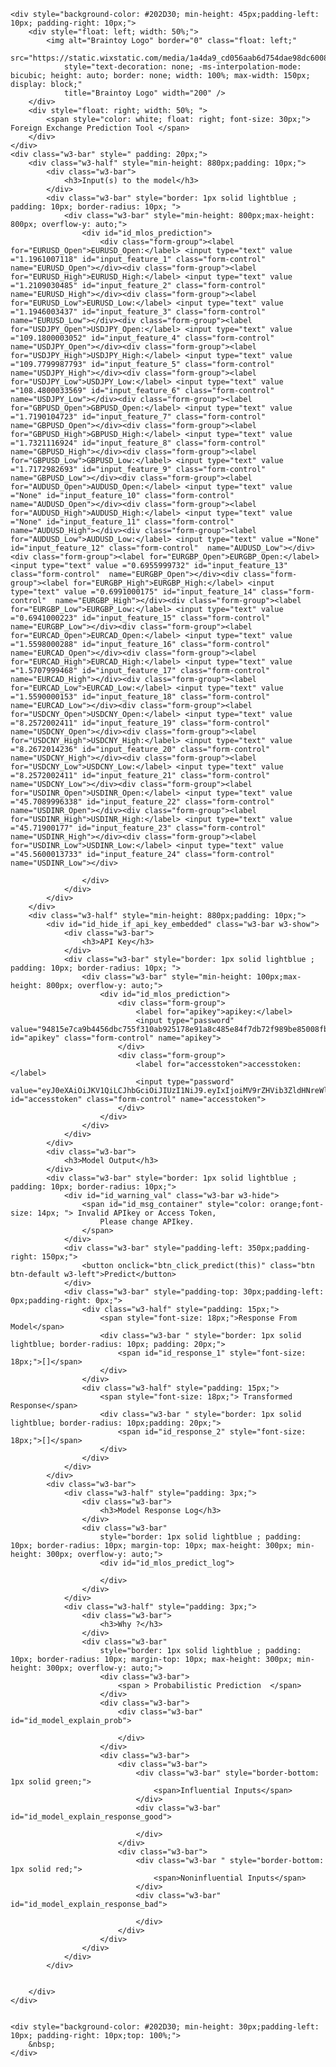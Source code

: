 <html lang="en">

<head>
    <title> FX2 WhatsApp World </title>
    <meta charset="utf-8">
    <meta name="viewport" content="width=device-width, initial-scale=1">
    <link rel="stylesheet" href="https://maxcdn.bootstrapcdn.com/bootstrap/3.4.1/css/bootstrap.min.css">
    <script src="https://ajax.googleapis.com/ajax/libs/jquery/3.5.1/jquery.min.js"></script>
    <script src="https://maxcdn.bootstrapcdn.com/bootstrap/3.4.1/js/bootstrap.min.js"></script>
    <link rel="stylesheet" href="https://www.w3schools.com/w3css/4/w3.css">
</head>

<body onload="readyfn(this)">

    <div style="background-color: #202D30; min-height: 45px;padding-left: 10px; padding-right: 10px;">
        <div style="float: left; width: 50%;">
            <img alt="Braintoy Logo" border="0" class="float: left;"
                src="https://static.wixstatic.com/media/1a4da9_cd056aab6d754dae98dc60083c4317a8~mv2.png"
                style="text-decoration: none; -ms-interpolation-mode: bicubic; height: auto; border: none; width: 100%; max-width: 150px; display: block;"
                title="Braintoy Logo" width="200" />
        </div>
        <div style="float: right; width: 50%; ">
            <span style="color: white; float: right; font-size: 30px;"> Foreign Exchange Prediction Tool </span>
        </div>
    </div>
    <div class="w3-bar" style=" padding: 20px;">
        <div class="w3-half" style="min-height: 880px;padding: 10px;">
            <div class="w3-bar">
                <h3>Input(s) to the model</h3>
            </div>
            <div class="w3-bar" style="border: 1px solid lightblue ; padding: 10px; border-radius: 10px; ">
                <div class="w3-bar" style="min-height: 800px;max-height: 800px; overflow-y: auto;">
                    <div id="id_mlos_prediction">
                        <div class="form-group"><label for="EURUSD_Open">EURUSD_Open:</label> <input type="text" value ="1.1961007118" id="input_feature_1" class="form-control"  name="EURUSD_Open"></div><div class="form-group"><label for="EURUSD_High">EURUSD_High:</label> <input type="text" value ="1.2109030485" id="input_feature_2" class="form-control"  name="EURUSD_High"></div><div class="form-group"><label for="EURUSD_Low">EURUSD_Low:</label> <input type="text" value ="1.1946003437" id="input_feature_3" class="form-control"  name="EURUSD_Low"></div><div class="form-group"><label for="USDJPY_Open">USDJPY_Open:</label> <input type="text" value ="109.1800003052" id="input_feature_4" class="form-control"  name="USDJPY_Open"></div><div class="form-group"><label for="USDJPY_High">USDJPY_High:</label> <input type="text" value ="109.7799987793" id="input_feature_5" class="form-control"  name="USDJPY_High"></div><div class="form-group"><label for="USDJPY_Low">USDJPY_Low:</label> <input type="text" value ="108.4800033569" id="input_feature_6" class="form-control"  name="USDJPY_Low"></div><div class="form-group"><label for="GBPUSD_Open">GBPUSD_Open:</label> <input type="text" value ="1.7190104723" id="input_feature_7" class="form-control"  name="GBPUSD_Open"></div><div class="form-group"><label for="GBPUSD_High">GBPUSD_High:</label> <input type="text" value ="1.7321116924" id="input_feature_8" class="form-control"  name="GBPUSD_High"></div><div class="form-group"><label for="GBPUSD_Low">GBPUSD_Low:</label> <input type="text" value ="1.7172982693" id="input_feature_9" class="form-control"  name="GBPUSD_Low"></div><div class="form-group"><label for="AUDUSD_Open">AUDUSD_Open:</label> <input type="text" value ="None" id="input_feature_10" class="form-control"  name="AUDUSD_Open"></div><div class="form-group"><label for="AUDUSD_High">AUDUSD_High:</label> <input type="text" value ="None" id="input_feature_11" class="form-control"  name="AUDUSD_High"></div><div class="form-group"><label for="AUDUSD_Low">AUDUSD_Low:</label> <input type="text" value ="None" id="input_feature_12" class="form-control"  name="AUDUSD_Low"></div><div class="form-group"><label for="EURGBP_Open">EURGBP_Open:</label> <input type="text" value ="0.6955999732" id="input_feature_13" class="form-control"  name="EURGBP_Open"></div><div class="form-group"><label for="EURGBP_High">EURGBP_High:</label> <input type="text" value ="0.6991000175" id="input_feature_14" class="form-control"  name="EURGBP_High"></div><div class="form-group"><label for="EURGBP_Low">EURGBP_Low:</label> <input type="text" value ="0.6941000223" id="input_feature_15" class="form-control"  name="EURGBP_Low"></div><div class="form-group"><label for="EURCAD_Open">EURCAD_Open:</label> <input type="text" value ="1.5598000288" id="input_feature_16" class="form-control"  name="EURCAD_Open"></div><div class="form-group"><label for="EURCAD_High">EURCAD_High:</label> <input type="text" value ="1.5707999468" id="input_feature_17" class="form-control"  name="EURCAD_High"></div><div class="form-group"><label for="EURCAD_Low">EURCAD_Low:</label> <input type="text" value ="1.5590000153" id="input_feature_18" class="form-control"  name="EURCAD_Low"></div><div class="form-group"><label for="USDCNY_Open">USDCNY_Open:</label> <input type="text" value ="8.2572002411" id="input_feature_19" class="form-control"  name="USDCNY_Open"></div><div class="form-group"><label for="USDCNY_High">USDCNY_High:</label> <input type="text" value ="8.2672014236" id="input_feature_20" class="form-control"  name="USDCNY_High"></div><div class="form-group"><label for="USDCNY_Low">USDCNY_Low:</label> <input type="text" value ="8.2572002411" id="input_feature_21" class="form-control"  name="USDCNY_Low"></div><div class="form-group"><label for="USDINR_Open">USDINR_Open:</label> <input type="text" value ="45.7089996338" id="input_feature_22" class="form-control"  name="USDINR_Open"></div><div class="form-group"><label for="USDINR_High">USDINR_High:</label> <input type="text" value ="45.71900177" id="input_feature_23" class="form-control"  name="USDINR_High"></div><div class="form-group"><label for="USDINR_Low">USDINR_Low:</label> <input type="text" value ="45.5600013733" id="input_feature_24" class="form-control"  name="USDINR_Low"></div>

                    </div>
                </div>
            </div>
        </div>
        <div class="w3-half" style="min-height: 880px;padding: 10px;">
            <div id="id_hide_if_api_key_embedded" class="w3-bar w3-show">
                <div class="w3-bar">
                    <h3>API Key</h3>
                </div>
                <div class="w3-bar" style="border: 1px solid lightblue ; padding: 10px; border-radius: 10px; ">
                    <div class="w3-bar" style="min-height: 100px;max-height: 800px; overflow-y: auto;">
                        <div id="id_mlos_prediction">
                            <div class="form-group">
                                <label for="apikey">apikey:</label>
                                <input type="password" value="94815e7ca9b4456dbc755f310ab925178e91a8c485e84f7db72f989be85008fb" id="apikey" class="form-control" name="apikey">
                            </div>
                            <div class="form-group">
                                <label for="accesstoken">accesstoken:</label>
                                <input type="password" value="eyJ0eXAiOiJKV1QiLCJhbGciOiJIUzI1NiJ9.eyIxIjoiMV9rZHVib3ZldHNreWlnbWFpbGNvbV9iNDU1OWI3Y2QwMDI0MTQwOTI2YTIxMjI4NzU1ZjY2YSJ9.3LcDZxKUsUo5YMOQD3P_2RPdvQZ2RSIin7M1ZOndmLU" id="accesstoken" class="form-control" name="accesstoken">
                            </div>
                        </div>
                    </div>
                </div>
            </div>
            <div class="w3-bar">
                <h3>Model Output</h3>
            </div>
            <div class="w3-bar" style="border: 1px solid lightblue ; padding: 10px; border-radius: 10px;">
                <div id="id_warning_val" class="w3-bar w3-hide">
                    <span id="id_msg_container" style="color: orange;font-size: 14px; "> Invalid APIkey or Access Token,
                        Please change APIkey.
                    </span>
                </div>
                <div class="w3-bar" style="padding-left: 350px;padding-right: 150px;">
                    <button onclick="btn_click_predict(this)" class="btn btn-default w3-left">Predict</button>
                </div>
                <div class="w3-bar" style="padding-top: 30px;padding-left: 0px;padding-right: 0px;">
                    <div class="w3-half" style="padding: 15px;">
                        <span style="font-size: 18px;">Response From Model</span>
                        <div class="w3-bar " style="border: 1px solid lightblue; border-radius: 10px; padding: 20px;">
                            <span id="id_response_1" style="font-size: 18px;">[]</span>
                        </div>
                    </div>
                    <div class="w3-half" style="padding: 15px;">
                        <span style="font-size: 18px;"> Transformed Response</span>
                        <div class="w3-bar " style="border: 1px solid lightblue; border-radius: 10px;padding: 20px;">
                            <span id="id_response_2" style="font-size: 18px;">[]</span>
                        </div>
                    </div>
                </div>
            </div>
            <div class="w3-bar">
                <div class="w3-half" style="padding: 3px;">
                    <div class="w3-bar">
                        <h3>Model Response Log</h3>
                    </div>
                    <div class="w3-bar"
                        style="border: 1px solid lightblue ; padding: 10px; border-radius: 10px; margin-top: 10px; max-height: 300px; min-height: 300px; overflow-y: auto;">
                        <div id="id_mlos_predict_log">

                        </div>
                    </div>
                </div>
                <div class="w3-half" style="padding: 3px;">
                    <div class="w3-bar">
                        <h3>Why ?</h3>
                    </div>
                    <div class="w3-bar"
                        style="border: 1px solid lightblue ; padding: 10px; border-radius: 10px; margin-top: 10px; max-height: 300px; min-height: 300px; overflow-y: auto;">
                        <div class="w3-bar">
                            <span > Probabilistic Prediction  </span>
                        </div>
                        <div class="w3-bar">
                            <div class="w3-bar" id="id_model_explain_prob">

                            </div>
                        </div>
                        <div class="w3-bar">
                            <div class="w3-bar">
                                <div class="w3-bar" style="border-bottom: 1px solid green;">
                                    <span>Influential Inputs</span>
                                </div>
                                <div class="w3-bar" id="id_model_explain_response_good">

                                </div>
                            </div>
                            <div class="w3-bar">
                                <div class="w3-bar " style="border-bottom: 1px solid red;">
                                    <span>Noninfluential Inputs</span>
                                </div>
                                <div class="w3-bar" id="id_model_explain_response_bad">

                                </div>
                            </div>
                        </div>
                    </div>
                </div>
            </div>


        </div>
    </div>


    <div style="background-color: #202D30; min-height: 30px;padding-left: 10px; padding-right: 10px;top: 100%;">
        &nbsp;
    </div>
</body>
<script>
    var feature_list = {"columns": ["EURUSD_Open", "EURUSD_High", "EURUSD_Low", "USDJPY_Open", "USDJPY_High", "USDJPY_Low", "GBPUSD_Open", "GBPUSD_High", "GBPUSD_Low", "AUDUSD_Open", "AUDUSD_High", "AUDUSD_Low", "EURGBP_Open", "EURGBP_High", "EURGBP_Low", "EURCAD_Open", "EURCAD_High", "EURCAD_Low", "USDCNY_Open", "USDCNY_High", "USDCNY_Low", "USDINR_Open", "USDINR_High", "USDINR_Low"], "index": [0, 1, 2], "data": [[1.2033983469, 1.2040069103, 1.1944006681, 109.8300018311, 109.9899978638, 109.0500030518, 1.7238109112, 1.7272051573, 1.7183902264, null, null, null, 0.6973999739, 0.6977000237, 0.6937000155, 1.5615999699, 1.5666999817, 1.5542000532, 8.2670001984, 8.2672014236, 8.2670001984, 45.7089996338, 45.7280006409, 45.6150016785], [1.1961007118, 1.2109030485, 1.1946003437, 109.1800003052, 109.7799987793, 108.4800033569, 1.7190104723, 1.7321116924, 1.7172982693, null, null, null, 0.6955999732, 0.6991000175, 0.6941000223, 1.5598000288, 1.5707999468, 1.5590000153, 8.2572002411, 8.2672014236, 8.2572002411, 45.7089996338, 45.71900177, 45.5600013733], [1.208999753, 1.213003397, 1.2077003717, 108.7300033569, 108.7900009155, 108.0400009155, 1.7304929495, 1.7318116426, 1.7252088785, null, null, null, 0.6988000274, 0.7014999986, 0.6977000237, 1.5664999485, 1.5762000084, 1.564800024, 8.2672014236, 8.2672014236, 8.2671003342, 45.6319999695, 45.65599823, 45.4749984741]]}
    var data_domain = "table"
    var apikey = "94815e7ca9b4456dbc755f310ab925178e91a8c485e84f7db72f989be85008fb"
    var accesstoken = "eyJ0eXAiOiJKV1QiLCJhbGciOiJIUzI1NiJ9.eyIxIjoiMV9rZHVib3ZldHNreWlnbWFpbGNvbV9iNDU1OWI3Y2QwMDI0MTQwOTI2YTIxMjI4NzU1ZjY2YSJ9.3LcDZxKUsUo5YMOQD3P_2RPdvQZ2RSIin7M1ZOndmLU"
<<<<<<< HEAD
   \* if (apikey == "_apikey_" && accesstoken == "_accesstoken_") {
=======
    if (apikey == "94815e7ca9b4456dbc755f310ab925178e91a8c485e84f7db72f989be85008fb" && accesstoken == "eyJ0eXAiOiJKV1QiLCJhbGciOiJIUzI1NiJ9.eyIxIjoiMV9rZHVib3ZldHNreWlnbWFpbGNvbV9iNDU1OWI3Y2QwMDI0MTQwOTI2YTIxMjI4NzU1ZjY2YSJ9.3LcDZxKUsUo5YMOQD3P_2RPdvQZ2RSIin7M1ZOndmLU") {
>>>>>>> parent of ffa7407 (Update README.md)
        itm = document.getElementById("id_hide_if_api_key_embedded")
        itm.className = itm.className.replace("w3-hide", "w3-show")
    }
    else {
        itm = document.getElementById("id_hide_if_api_key_embedded")
        itm.className = itm.className.replace("w3-show", "w3-hide")
    }*\
    document.getElementById("apikey").value = apikey
    document.getElementById("accesstoken").value = accesstoken
    var req_count = 1
    function readyfn() {
    }
    function show() {
        itm = document.getElementById("id_warning_val")
        itm.className = itm.className.replace("w3-hide", "w3-show")
    }
    function hide() {
        itm = document.getElementById("id_warning_val")
        itm.className = itm.className.replace("w3-show", "w3-hide")
    }
    function btn_click_predict(e) {
        apikey = document.getElementById("apikey").value
        accesstoken = document.getElementById("accesstoken").value
        if (apikey == "_apikey_") {
            show()
            itm = document.getElementById("id_mlos_predict_log")
            spn = document.createElement("div")
            spn.setAttribute("class", "w3-bar")
            spn.innerHTML = "[" + req_count + "]" + " - Unauthorized "
            itm.insertBefore(spn, itm.childNodes[0]);
            req_count = req_count + 1
            return
        }
        else {
            hide()
        }

        var num_features = feature_list["columns"].length
        var data = {
            "data": []
        };
        var feature_important_list = []
        inc = 1
dtx = []
feature_list["columns"].forEach(element => {
tmp = {
"feature": element,
"id": "input_feature_" + inc,
"weight": 0,
"target": 0
}
feature_important_list.push(tmp)
itmv = document.getElementById("input_feature_" + inc).value
dtx.push(itmv)
inc = inc + 1
});
data["data"].push(dtx)
        var xhr = new XMLHttpRequest();
        xhr.withCredentials = true;
        xhr.addEventListener("readystatechange", function () {
            if (this.readyState === 4) {
                resp = []
                try {
                    resp = JSON.parse(this.responseText)

                } catch (error) {
                    itm = document.getElementById("id_mlos_predict_log")
                    spn = document.createElement("div")
                    spn.setAttribute("class", "w3-bar")
                    spn.innerHTML = "[" + req_count + "]" + " - Unauthorized "
                    itm.insertBefore(spn, itm.childNodes[0]);
                }
                if (resp.success == true) {
                    mresp = resp.results.results
                    console.log(mresp)
                    sample_response = mresp.prediction[0]
                    document.getElementById("id_response_1").innerHTML = mresp.prediction[0]
                    document.getElementById("id_response_2").innerHTML = mresp.prediction_transformed[0]
                    itm = document.getElementById("id_mlos_predict_log")
                    spn = document.createElement("div")
                    spn.setAttribute("class", "w3-bar")
                    spn.innerHTML = "[" + req_count + "]" + "MODEL RESPONSE " + mresp.prediction_transformed[0]
                    itm.insertBefore(spn, itm.childNodes[0]);

                    response_explanation = mresp.explanation

                    itm = document.getElementById("id_model_explain_response_bad")
                    itm.innerHTML = ""
                    itm = document.getElementById("id_model_explain_response_good")
                    itm.innerHTML = ""


                    feature_important_list.forEach(element => {
                        response_explanation.forEach(expln => {
                            if (element.feature == expln.feature) {
                                element.weight = expln.weight
                                element.target = expln.target
                                if (expln.normweight > 0.2) {
                                    moditem = document.getElementById(element.id)
                                    moditem.setAttribute("style", "border-bottom:2px solid green;line-height: 50px;")
                                    itm = document.getElementById("id_model_explain_response_good")
                                    spn = document.createElement("span")
                                    spn.setAttribute("class", "w3-block ")
                                    spn.setAttribute("style", "color:green;")
                                    spn.innerHTML = element.feature + " [ " +  expln.weight +   " ] "
                                    itm.insertBefore(spn, itm.childNodes[0]);
                                }
                                else {
                                    moditem = document.getElementById(element.id)
                                    moditem.setAttribute("style", "border-bottom:2px solid red;line-height: 50px;")
                                    itm = document.getElementById("id_model_explain_response_bad")
                                    spn = document.createElement("span")
                                    spn.setAttribute("style", "color:red;")
                                    spn.setAttribute("class", "w3-block")
                                    spn.innerHTML = element.feature + " [ " +  expln.weight +   " ] "
                                    itm.insertBefore(spn, itm.childNodes[0]);
                                }
                            }
                        })
                    })


                    class_label = mresp["class_label"]
                        probability = mresp["probability"][0]
                        if (class_label.length > 0 && probability.length > 0) {
                            inc = 0
                            min = Math.min(probability)
                            max = Math.max(probability)
                            // valx= probability.map(this.normalize(min, max))
                            // // valx= probability-min
                            // console.log(valx)
                            itm = document.getElementById ("id_model_explain_prob")
                            itm.innerHTML = ""
                            class_label.forEach(elm => {

                                spn = document.createElement("span")
                                spn.setAttribute("class", "w3-block win-act-color")
                                spn.setAttribute("style", "color:green;")
                                spn.innerHTML = elm + " [ " + probability[inc] + " ] "
                                itm.appendChild(spn);
                                inc = inc + 1
                            })
                        }
                        else {
                            itm = document.getElementById ("id_model_explain_prob")
                            itm.innerHTML = "No class probability available."
                        }



                }
                else {
                    itm = document.getElementById("id_mlos_predict_log")
                    spn = document.createElement("div")
                    spn.setAttribute("class", "w3-bar")
                    spn.innerHTML = "[" + req_count + "]" + " - ERROR IN MODEL RESPONSE "
                    itm.insertBefore(spn, itm.childNodes[0]);
                }
                req_count = req_count + 1

            }


        });
        xhr.open("POST", "https://www.sait.mlos.io/api/v1/mlasaservice");
        xhr.setRequestHeader("content-type", "application/json");
        xhr.setRequestHeader("authorization", accesstoken);
        xhr.setRequestHeader("apikey", apikey);
        xhr.setRequestHeader("api", "predict");
        xhr.setRequestHeader("cache-control", "no-cache");
        xhr.setRequestHeader("Access-Control-Allow-Origin", "http://127.0.0.1:8080");
        // xhr.setRequestHeader("Access-Control-Content-Type", "*");
        // xhr.setRequestHeader("Access-Control-Allow-Credentials", true);


        xhr.setRequestHeader("app-token", "asdasda-asdasd-c8fd-da41-dd36d45914fc");
        data = JSON.stringify(data)
        xhr.send(data);
    }
    

</script>

</html>
